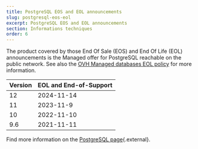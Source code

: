 ```yaml
---
title: PostgreSQL EOS and EOL announcements
slug: postgresql-eos-eol
excerpt: PostgreSQL EOS and EOL announcements
section: Informations techniques
order: 6
---
```


The product covered by those End Of Sale (EOS) and End Of Life (EOL) announcements is the Managed offer for PostgreSQL reachable on the public network. See also the [OVH Managed databases EOL policy](../eol-policy/guide.en-gb.md) for more information.

|Version|EOL and End-of-Support|
|---|---|
|12|2024-11-14|
|11|2023-11-9|
|10|2022-11-10|
|9.6|2021-11-11|

Find more information on the [PostgreSQL page](https://www.postgresql.org/support/versioning/){.external}.

